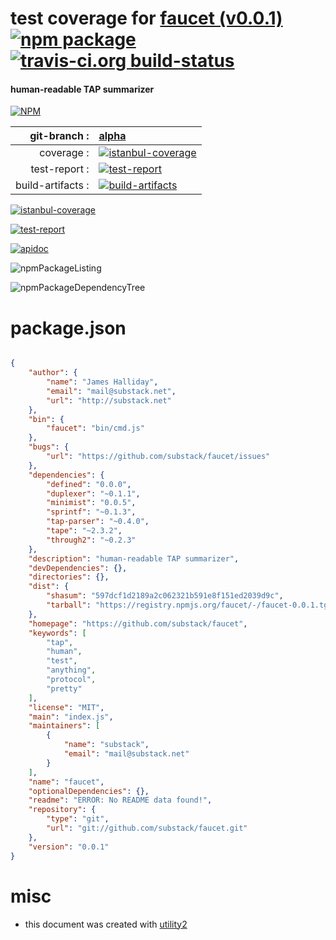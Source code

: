 # test coverage for  [faucet (v0.0.1)](https://github.com/substack/faucet)  [![npm package](https://img.shields.io/npm/v/npmtest-faucet.svg?style=flat-square)](https://www.npmjs.org/package/npmtest-faucet) [![travis-ci.org build-status](https://api.travis-ci.org/npmtest/node-npmtest-faucet.svg)](https://travis-ci.org/npmtest/node-npmtest-faucet)
#### human-readable TAP summarizer

[![NPM](https://nodei.co/npm/faucet.png?downloads=true)](https://www.npmjs.com/package/faucet)

| git-branch : | [alpha](https://github.com/npmtest/node-npmtest-faucet/tree/alpha)|
|--:|:--|
| coverage : | [![istanbul-coverage](https://npmtest.github.io/node-npmtest-faucet/build/coverage.badge.svg)](https://npmtest.github.io/node-npmtest-faucet/build/coverage.html/index.html)|
| test-report : | [![test-report](https://npmtest.github.io/node-npmtest-faucet/build/test-report.badge.svg)](https://npmtest.github.io/node-npmtest-faucet/build/test-report.html)|
| build-artifacts : | [![build-artifacts](https://npmtest.github.io/node-npmtest-faucet/glyphicons_144_folder_open.png)](https://github.com/npmtest/node-npmtest-faucet/tree/gh-pages/build)|

[![istanbul-coverage](https://npmtest.github.io/node-npmtest-faucet/build/screenCapture.buildCustomOrg.browser.coverage.html.png)](https://npmtest.github.io/node-npmtest-faucet/build/coverage.html/index.html)

[![test-report](https://npmtest.github.io/node-npmtest-faucet/build/screenCapture.buildCustomOrg.browser.%252Fhome%252Ftravis%252Fbuild%252Fnpmtest%252Fnode-npmtest-faucet%252Ftmp%252Fbuild%252Ftest-report.html.png)](https://npmtest.github.io/node-npmtest-faucet/build/test-report.html)

[![apidoc](https://npmdoc.github.io/node-npmdoc-faucet/build/screenCapture.buildApidoc.browser.%252Fhome%252Ftravis%252Fbuild%252Fnpmdoc%252Fnode-npmdoc-faucet%252Ftmp%252Fbuild%252Fapidoc.html.png)](https://npmdoc.github.io/node-npmdoc-faucet/build/apidoc.html)

![npmPackageListing](https://npmtest.github.io/node-npmtest-faucet/build/screenCapture.npmPackageListing.svg)

![npmPackageDependencyTree](https://npmtest.github.io/node-npmtest-faucet/build/screenCapture.npmPackageDependencyTree.svg)



# package.json

```json

{
    "author": {
        "name": "James Halliday",
        "email": "mail@substack.net",
        "url": "http://substack.net"
    },
    "bin": {
        "faucet": "bin/cmd.js"
    },
    "bugs": {
        "url": "https://github.com/substack/faucet/issues"
    },
    "dependencies": {
        "defined": "0.0.0",
        "duplexer": "~0.1.1",
        "minimist": "0.0.5",
        "sprintf": "~0.1.3",
        "tap-parser": "~0.4.0",
        "tape": "~2.3.2",
        "through2": "~0.2.3"
    },
    "description": "human-readable TAP summarizer",
    "devDependencies": {},
    "directories": {},
    "dist": {
        "shasum": "597dcf1d2189a2c062321b591e8f151ed2039d9c",
        "tarball": "https://registry.npmjs.org/faucet/-/faucet-0.0.1.tgz"
    },
    "homepage": "https://github.com/substack/faucet",
    "keywords": [
        "tap",
        "human",
        "test",
        "anything",
        "protocol",
        "pretty"
    ],
    "license": "MIT",
    "main": "index.js",
    "maintainers": [
        {
            "name": "substack",
            "email": "mail@substack.net"
        }
    ],
    "name": "faucet",
    "optionalDependencies": {},
    "readme": "ERROR: No README data found!",
    "repository": {
        "type": "git",
        "url": "git://github.com/substack/faucet.git"
    },
    "version": "0.0.1"
}
```



# misc
- this document was created with [utility2](https://github.com/kaizhu256/node-utility2)
